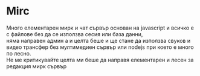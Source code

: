 # Mirc
Много елементарен мирк и чат сървър основан на javascript и всичко е с файлове без да се използва сесия или база данни,<br> няма направен админ а и целта беше и ще стане да използва свуков и видео трансфер без мултимедиен сървър или nodejs при което е много по лесно. <br>Не ме критикувайте целта ми беше да направя елементарен и лесен за редакция мирк сървър
